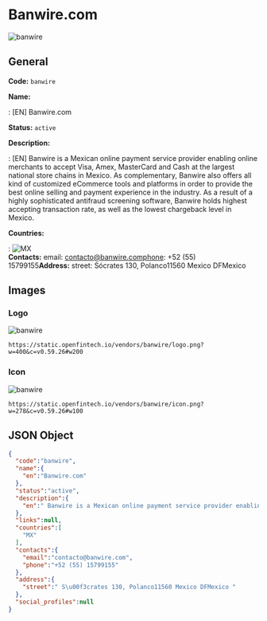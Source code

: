 
# Banwire.com 
![banwire](https://static.openfintech.io/vendors/banwire/logo.png?w=400&c=v0.59.26#w200)  

## General 
 
**Code:** `banwire` 
 
**Name:** 
 
:	[EN] Banwire.com 
 
**Status:** `active` 
 
**Description:** 
 
: [EN]  Banwire is a Mexican online payment service provider enabling online merchants to accept Visa, Amex, MasterCard and Cash at the largest national store chains in Mexico. As complementary, Banwire also offers all kind of customized eCommerce tools and platforms in order to provide the best online selling and payment experience in the industry. As a result of a highly sophisticated antifraud screening software, Banwire holds highest accepting transaction rate, as well as the lowest chargeback level in Mexico.      
 
 
**Countries:** 
 
:	![MX](https://cdnjs.cloudflare.com/ajax/libs/flag-icon-css/3.3.0/flags/4x3/mx.svg#w24)  
**Contacts:** 
email: contacto@banwire.comphone: +52 (55) 15799155**Address:** 
street:  Sócrates 130, Polanco11560 Mexico DFMexico  

## Images 

### Logo 
 
![banwire](https://static.openfintech.io/vendors/banwire/logo.png?w=400&c=v0.59.26#w200)  

```
https://static.openfintech.io/vendors/banwire/logo.png?w=400&c=v0.59.26#w200
```  

### Icon 
 
![banwire](https://static.openfintech.io/vendors/banwire/icon.png?w=278&c=v0.59.26#w100)  

```
https://static.openfintech.io/vendors/banwire/icon.png?w=278&c=v0.59.26#w100
```  

## JSON Object 

```json
{
  "code":"banwire",
  "name":{
    "en":"Banwire.com"
  },
  "status":"active",
  "description":{
    "en":" Banwire is a Mexican online payment service provider enabling online merchants to accept Visa, Amex, MasterCard and Cash at the largest national store chains in Mexico. As complementary, Banwire also offers all kind of customized eCommerce tools and platforms in order to provide the best online selling and payment experience in the industry. As a result of a highly sophisticated antifraud screening software, Banwire holds highest accepting transaction rate, as well as the lowest chargeback level in Mexico. \u00a0 \u00a0 "
  },
  "links":null,
  "countries":[
    "MX"
  ],
  "contacts":{
    "email":"contacto@banwire.com",
    "phone":"+52 (55) 15799155"
  },
  "address":{
    "street":" S\u00f3crates 130, Polanco11560 Mexico DFMexico "
  },
  "social_profiles":null
}
```  

